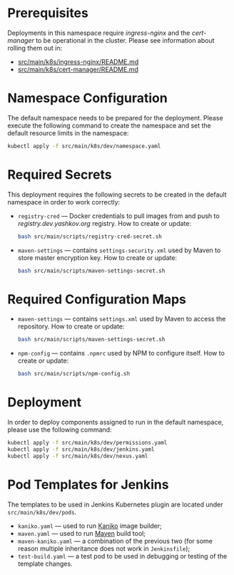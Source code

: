 # Prerequisites

Deployments in this namespace require _ingress-nginx_ and the
_cert-manager_ to be operational in the cluster. Please
see information about rolling them out in:

* [src/main/k8s/ingress-nginx/README.md](../ingress-nginx/README.md)
* [src/main/k8s/cert-manager/README.md](../cert-manager/README.md)

# Namespace Configuration

The default namespace needs to be prepared for the deployment. Please
execute the following command to create the namespace and set
the default resource limits in the namespace:

```sh
kubectl apply -f src/main/k8s/dev/namespace.yaml
```

# Required Secrets

This deployment requires the following secrets to be created in the
default namespace in order to work correctly:

* `registry-cred` — Docker credentials to pull images from and
  push to _registry.dev.yashkov.org_ registry. How to create or update:
  ```sh
  bash src/main/scripts/registry-cred-secret.sh
  ```
* `maven-settings` — contains `settings-security.xml` used by Maven to
  store master encryption key. How to create or update:
  ```sh
  bash src/main/scripts/maven-settings-secret.sh
  ```

# Required Configuration Maps

* `maven-settings` — contains `settings.xml` used by Maven to access
  the repository. How to create or update:
  ```sh
  bash src/main/scripts/maven-settings-secret.sh
  ```
* `npm-config` — contains `.npmrc` used by NPM to configure itself.
  How to create or update:
  ```sh
  bash src/main/scripts/npm-config.sh
  ```

# Deployment

In order to deploy components assigned to run in the default namespace,
please use the following command:

```sh
kubectl apply -f src/main/k8s/dev/permissions.yaml
kubectl apply -f src/main/k8s/dev/jenkins.yaml
kubectl apply -f src/main/k8s/dev/nexus.yaml
```

# Pod Templates for Jenkins

The templates to be used in Jenkins Kubernetes plugin are located under
`src/main/k8s/dev/pods`.

* `kaniko.yaml` — used to run
  [Kaniko](https://github.com/GoogleContainerTools/kaniko) image builder;
* `maven.yaml` — used to run [Maven](https://maven.apache.org/)
  build tool;
* `maven-kaniko.yaml` — a combination of the previous two (for some
  reason multiple inheritance does not work in `Jenkinsfile`);
* `test-build.yaml` — a test pod to be used in debugging or testing
  of the template changes.
